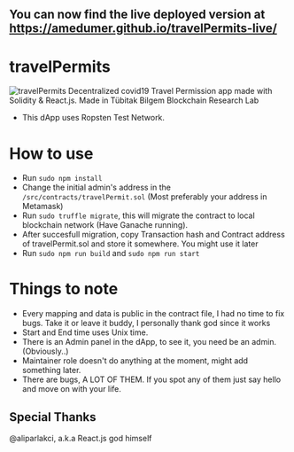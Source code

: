 ## You can now find the live deployed version at https://amedumer.github.io/travelPermits-live/

# travelPermits
![travelPermits](https://i.ibb.co/9bc4H7n/Screenshot-116.png)
Decentralized covid19 Travel Permission app made with Solidity &amp; React.js. Made in Tübitak Bilgem Blockchain Research Lab

- This dApp uses Ropsten Test Network.

# How to use
- Run ```sudo npm install```
- Change the initial admin's address in the ```/src/contracts/travelPermit.sol``` (Most preferably your address in Metamask)
- Run ```sudo truffle migrate```, this will migrate the contract to local blockchain network (Have Ganache running).
- After succesfull migration, copy Transaction hash and Contract address of travelPermit.sol and store it somewhere. You might use it later
- Run ```sudo npm run build``` and ```sudo npm run start```


# Things to note
- Every mapping and data is public in the contract file, I had no time to fix bugs. Take it or leave it buddy, I personally thank god since it works
- Start and End time uses Unix time.
- There is an Admin panel in the dApp, to see it, you need be an admin. (Obviously..)
- Maintainer role doesn't do anything at the moment, might add something later.
- There are bugs, A LOT OF THEM. If you spot any of them just say hello and move on with your life.

## Special Thanks
@aliparlakci, a.k.a React.js god himself
